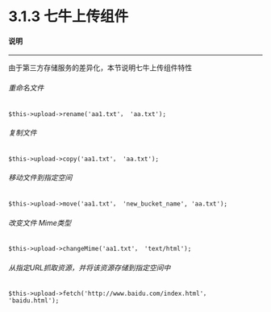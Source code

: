 3.1.3 七牛上传组件
===

#### 说明
--------------------
由于第三方存储服务的差异化，本节说明七牛上传组件特性

###### 重命名文件

```
$this->upload->rename('aa1.txt'， 'aa.txt');
```

###### 复制文件

```
$this->upload->copy('aa1.txt'， 'aa.txt');
```

###### 移动文件到指定空间

```
$this->upload->move('aa1.txt'， 'new_bucket_name', 'aa.txt');
```

###### 改变文件 Mime类型

```
$this->upload->changeMime('aa1.txt'， 'text/html');
```

###### 从指定URL抓取资源，并将该资源存储到指定空间中

```
$this->upload->fetch('http://www.baidu.com/index.html'， 'baidu.html');
```



